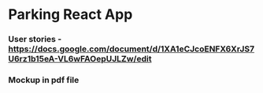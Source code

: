 # Parking React App
### User stories - https://docs.google.com/document/d/1XA1eCJcoENFX6XrJS7U6rz1b15eA-VL6wFAOepUJLZw/edit
### Mockup in pdf file 
